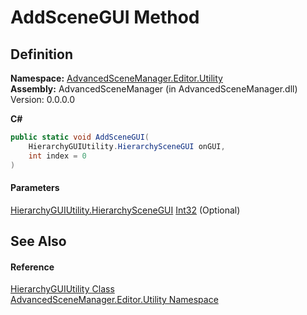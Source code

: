 # AddSceneGUI Method

## Definition

**Namespace:** [AdvancedSceneManager.Editor.Utility](N_AdvancedSceneManager_Editor_Utility.md)\
**Assembly:** AdvancedSceneManager (in AdvancedSceneManager.dll) Version: 0.0.0.0

**C#**

```c#
public static void AddSceneGUI(
	HierarchyGUIUtility.HierarchySceneGUI onGUI,
	int index = 0
)
```

#### Parameters

&#x20; [HierarchyGUIUtility.HierarchySceneGUI](T_AdvancedSceneManager_Editor_Utility_HierarchyGUIUtility_HierarchySceneGUI.md)   [Int32](https://learn.microsoft.com/dotnet/api/system.int32)  (Optional)&#x20;

## See Also

#### Reference

[HierarchyGUIUtility Class](T_AdvancedSceneManager_Editor_Utility_HierarchyGUIUtility.md)\
[AdvancedSceneManager.Editor.Utility Namespace](N_AdvancedSceneManager_Editor_Utility.md)
